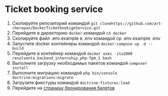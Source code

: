 # Ticket booking service

1. Скопируйте репозиторий командой `git clonehttps://github.com/art-cherepan/DockerTicketbookignService.git`
2. Перейдите в директорию `docker` командой `cd docker`
3. Скопируйте файл .env.example в .env командой cp .env.example .env
4. Запустите docker контейнеры командой `docker-compose up -d --build`
5. Перейдите в контейнер командой `docker exec -itu1000 resolventa_backend_internship_php-fpm_1 bash`
6. Выполните загрузку необходимых пакетов командой `composer install`
7. Выполните миграцию командой `php bin/console doctrine:migrations:migrate`
8. Загрузите фикстуры командой `doctrine:fixtures:load`
9. Перейдите на [страницу бронирования билетов](http://localhost/main)